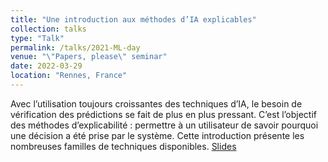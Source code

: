 ```yaml
---
title: "Une introduction aux méthodes d’IA explicables"
collection: talks
type: "Talk"
permalink: /talks/2021-ML-day
venue: "\"Papers, please\" seminar"
date: 2022-03-29
location: "Rennes, France"
---
```


Avec l’utilisation toujours croissantes des techniques d’IA, le besoin de vérification des prédictions se fait de plus en plus pressant. C’est l’objectif des méthodes d’explicabilité : permettre à un utilisateur de savoir pourquoi une décision a été prise par le système. Cette introduction présente les nombreuses familles de techniques disponibles. [Slides](https://pfgimenez.github.io/files/intro-xai.pdf)
